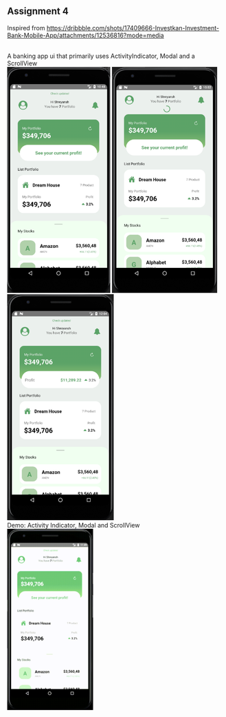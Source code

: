 ## Assignment 4

Inspired from https://dribbble.com/shots/17409666-Investkan-Investment-Bank-Mobile-App/attachments/12536816?mode=media

<br/>
A banking app ui that primarily uses ActivityIndicator, Modal and a ScrollView
<br/>

<img src="./Docs/s1.png" alt="s1" width="240"/>
<img src="./Docs/s2.png" alt="s2" width="245"/>
<img src="./Docs/s3.png" alt="s3" width="248"/>

<br/>
Demo: Activity Indicator, Modal and ScrollView
<br/>

<img src="./Docs/demo.gif" alt="s1" width="200"/>
